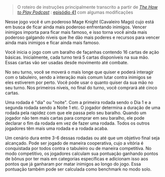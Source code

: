> O roteiro de instruções principalmente transcrito a partir de [*The How to Play Podcast*](https://web.archive.org/web/20211027060934/http://howtoplaypodcast.com/episode-41-mage-knight/) : [episódio 41](https://web.archive.org/web/20220119125327if_/http://howtoplaypodcast.com/wp-content/uploads/episodes/htp041_mage_knight.mp3) com algumas modificações

Nesse jogo você é um poderoso Mage Knight (Cavaleiro Mago) cujo está em busca de ficar ainda mais poderoso enfrentando inimigos. Vencer inimigos importa para ficar mais famoso, e isso torna você ainda mais poderoso galgando níveis que lhe dão mais poderes e recursos para vencer ainda mais inimigos e ficar ainda mais famoso.

Você inicia o jogo com um baralho de façanhas contendo 16 cartas de ação básicas. Inicialmente, cada turno terá 5 cartas disponíveis na sua mão. Essas cartas vão ser usadas desde movimento até combate.

No seu turno, você se moverá o mais longe que quiser e poderá interagir com o tabuleiro, sendo a interação mais comum lutar contra inimigos se eles estiverem por perto. Você pode usar o quanto quiser da sua mão no seu turno. Nos primeiros níveis, no final do turno, você comprará até cinco cartas.

Uma rodada é "dia" ou "noite". Com a primeira rodada sendo o Dia 1 e a segunda rodada sendo a Noite 1 etc. O jogador determina a duração de uma rodada pela rapidez com que ele passa pelo seu baralho. Quando um jogador não tem mais cartas para comprar em seu baralho, ele pode declarar o fim da rodada em vez de fazer uma rodada. Todos os outros jogadores têm mais uma rodada e a rodada acaba.

Um cenário dura entre 3-6 dessas rodadas ou até que um objetivo final seja alcançado. Pode ser jogado de maneira cooperativa, cujo a vitória é conquistada por todos contra o tabuleiro ou de maneira competitiva. No modo competitivo, os jogadores calculam sua pontuação ganhando pontos de bônus por ter mais em categorias específicas e adicionam isso aos pontos que já ganharam por matar inimigos ao longo do jogo. Essa pontuação também pode ser calculada como benchmark no modo solo.
